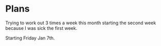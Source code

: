 # Plans

Trying to work out 3 times a week this month starting the second week because I was sick the first week. 

Starting Friday Jan 7th.
